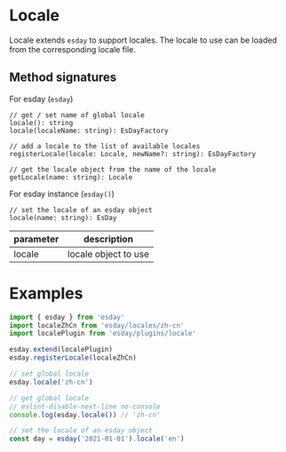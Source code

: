 # Locale

Locale extends `esday` to support locales. The locale to use can be loaded from the corresponding locale file.

## Method signatures
For esday (`esday`)
```
// get / set name of global locale
locale(): string
locale(localeName: string): EsDayFactory

// add a locale to the list of available locales
registerLocale(locale: Locale, newName?: string): EsDayFactory

// get the locale object from the name of the locale
getLocale(name: string): Locale
```

For esday instance (`esday()`)
```
// set the locale of an esday object
locale(name: string): EsDay
```

| parameter | description                              |
| --------- | ---------------------------------------- |
| locale    | locale object to use                     |

# Examples

```typescript
import { esday } from 'esday'
import localeZhCn from 'esday/locales/zh-cn'
import localePlugin from 'esday/plugins/locale'

esday.extend(localePlugin)
esday.registerLocale(localeZhCn)

// set global locale
esday.locale('zh-cn')

// get global locale
// eslint-disable-next-line no-console
console.log(esday.locale()) // 'zh-cn'

// set the locale of an esday object
const day = esday('2021-01-01').locale('en')
```

